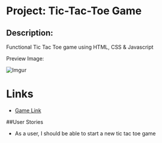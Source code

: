 # Project: Tic-Tac-Toe Game

## Description:

   Functional Tic Tac Toe game using HTML, CSS & Javascript
   
   Preview Image:
   
   ![Imgur](https://i.imgur.com/A2710Mk.png)
   
  # Links
   
   * [Game Link](https://thecaliforniacoder.github.io/Tic-Tac-Toe/)

##User Stories

* As a user, I should be able to start a new tic tac toe game

